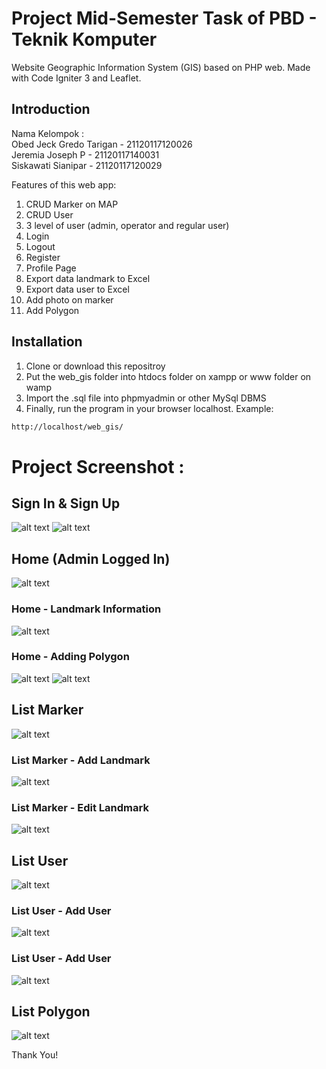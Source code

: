 # Project Mid-Semester Task of PBD - Teknik Komputer
Website Geographic Information System (GIS) based on PHP web. Made with Code Igniter 3 and Leaflet.

## Introduction
Nama Kelompok : <br>
Obed Jeck Gredo Tarigan - 21120117120026 <br>
Jeremia Joseph P - 21120117140031 <br>
Siskawati Sianipar - 21120117120029 <br>

Features of this web app:
1. CRUD Marker on MAP <br>
2. CRUD User <br>
3. 3 level of user (admin, operator and regular user) <br>
4. Login <br>
5. Logout <br>
6. Register <br>
7. Profile Page <br>
8. Export data landmark to Excel <br>
9. Export data user to Excel <br>
10. Add photo on marker
11. Add Polygon

## Installation
1. Clone or download this repositroy <br>
2. Put the web_gis folder into htdocs folder on xampp or www folder on wamp <br>
3. Import the .sql file into phpmyadmin or other MySql DBMS<br>
4. Finally, run the program in your browser localhost. Example:
```bash
http://localhost/web_gis/
```

# Project Screenshot :

## Sign In & Sign Up
![alt text](https://github.com/gredo-tarigan/web_gis/blob/master/Screenshot/Tampilan%20-%20Sign%20In.jpg)
![alt text](https://github.com/gredo-tarigan/web_gis/blob/master/Screenshot/Tampilan%20-%20Sign%20Up.png)

## Home (Admin Logged In)
![alt text](https://github.com/gredo-tarigan/web_gis/blob/master/Screenshot/Tampilan%20-%20Home%2C%20Map%20Awal.jpg)

### Home - Landmark Information
![alt text](https://github.com/gredo-tarigan/web_gis/blob/master/Screenshot/Tampilan%20-%20Home%2C%20Info%20dan%20Gambar%20pada%20daerah%20tertentu.jpg)

### Home - Adding Polygon
![alt text](https://github.com/gredo-tarigan/web_gis/blob/master/Screenshot/Tampilan%20-%20Home%2C%20menambahkan%20polygon.jpg)
![alt text](https://github.com/gredo-tarigan/web_gis/blob/master/Screenshot/Tampilan%20-%20Home%2C%20menambahkan%20polygon_2.jpg)

## List Marker
![alt text](https://github.com/gredo-tarigan/web_gis/blob/master/Screenshot/Tampilan%20-%20List%20Marker.jpg)

### List Marker - Add Landmark
![alt text](https://github.com/gredo-tarigan/web_gis/blob/master/Screenshot/Tampilan%20-%20Add%20Landmark.jpg)

### List Marker - Edit Landmark
![alt text](https://github.com/gredo-tarigan/web_gis/blob/master/Screenshot/Tampilan%20-%20Edit%20Landmark.jpg)

## List User
![alt text](https://github.com/gredo-tarigan/web_gis/blob/master/Screenshot/Tampilan%20-%20List%20User.jpg)

### List User - Add User
![alt text](https://github.com/gredo-tarigan/web_gis/blob/master/Screenshot/Tampilan%20-%20Add%20User.jpg)

### List User - Add User
![alt text](https://github.com/gredo-tarigan/web_gis/blob/master/Screenshot/Tampilan%20-%20Edit%20User.jpg)

## List Polygon
![alt text](https://github.com/gredo-tarigan/web_gis/blob/master/Screenshot/Tampilan%20-%20List%20Polygon.jpg)

Thank You!

